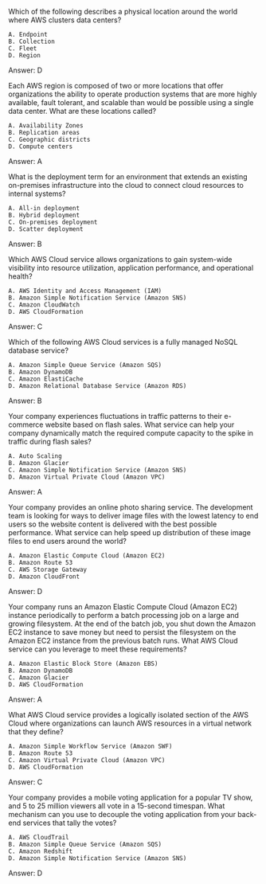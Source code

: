 Which of the following describes a physical location around the world where AWS
clusters data centers?
    
    A. Endpoint
    B. Collection
    C. Fleet
    D. Region
    
Answer: D 

Each AWS region is composed of two or more locations that offer organizations the
ability to operate production systems that are more highly available, fault tolerant, and
scalable than would be possible using a single data center. What are these locations
called?

    A. Availability Zones
    B. Replication areas
    C. Geographic districts
    D. Compute centers

Answer: A

What is the deployment term for an environment that extends an existing on-premises
infrastructure into the cloud to connect cloud resources to internal systems?

    A. All-in deployment
    B. Hybrid deployment
    C. On-premises deployment
    D. Scatter deployment
 
Answer: B
 
Which AWS Cloud service allows organizations to gain system-wide visibility into
resource utilization, application performance, and operational health?
    
    A. AWS Identity and Access Management (IAM)
    B. Amazon Simple Notification Service (Amazon SNS)
    C. Amazon CloudWatch
    D. AWS CloudFormation
    
Answer: C
 
Which of the following AWS Cloud services is a fully managed NoSQL database service?
    
    A. Amazon Simple Queue Service (Amazon SQS)
    B. Amazon DynamoDB
    C. Amazon ElastiCache
    D. Amazon Relational Database Service (Amazon RDS)
    
Answer: B

Your company experiences fluctuations in traffic patterns to their e-commerce website
based on flash sales. What service can help your company dynamically match the
required compute capacity to the spike in traffic during flash sales?
    
    A. Auto Scaling
    B. Amazon Glacier
    C. Amazon Simple Notification Service (Amazon SNS)
    D. Amazon Virtual Private Cloud (Amazon VPC)
  
Answer: A

Your company provides an online photo sharing service. The development team is
looking for ways to deliver image files with the lowest latency to end users so the 
website content is delivered with the best possible performance. What service can 
help speed up distribution of these image files to end users around the world?

    A. Amazon Elastic Compute Cloud (Amazon EC2)
    B. Amazon Route 53
    C. AWS Storage Gateway
    D. Amazon CloudFront
    
Answer: D

Your company runs an Amazon Elastic Compute Cloud (Amazon EC2) instance
periodically to perform a batch processing job on a large and growing filesystem. At 
the end of the batch job, you shut down the Amazon EC2 instance to save money but 
need to persist the filesystem on the Amazon EC2 instance from the previous batch runs. What
AWS Cloud service can you leverage to meet these requirements?
    
    A. Amazon Elastic Block Store (Amazon EBS)
    B. Amazon DynamoDB
    C. Amazon Glacier
    D. AWS CloudFormation 
 
Answer: A

What AWS Cloud service provides a logically isolated section of the AWS Cloud where
organizations can launch AWS resources in a virtual network that they define?

    A. Amazon Simple Workflow Service (Amazon SWF)
    B. Amazon Route 53
    C. Amazon Virtual Private Cloud (Amazon VPC)
    D. AWS CloudFormation 
 
Answer: C

Your company provides a mobile voting application for a popular TV show, and 5 to 25
million viewers all vote in a 15-second timespan. What mechanism can you use to
decouple the voting application from your back-end services that tally the votes?

    A. AWS CloudTrail
    B. Amazon Simple Queue Service (Amazon SQS)
    C. Amazon Redshift
    D. Amazon Simple Notification Service (Amazon SNS)
    
Answer: D 